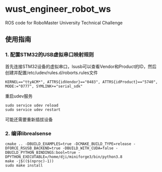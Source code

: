 # wust_engineer_robot_ws
ROS code for RoboMaster University Technical Challenge 

## 使用指南
### 1. 配置STM32的USB虚拟串口映射规则

首先连接STM32设备的虚拟串口，lsusb可以查看Vendor和Product的ID，然后创建并配置/etc/udev/rules.d/roborts.rules文件

```
KERNEL=="ttyACM*", ATTRS{idVendor}=="0483", ATTRS{idProduct}=="5740", MODE:="0777", SYMLINK+="serial_sdk"
```
重启udev服务
```shell
sudo service udev reload
sudo service udev restart
```
可能还需要重新插拔设备

### 2. 编译librealsense
```shell
cmake .. -DBUILD_EXAMPLES=true -DCMAKE_BUILD_TYPE=release -DFORCE_RSUSB_BACKEND=true -DBUILD_WITH_CUDA=false -DBUILD_PYTHON_BINDINGS:bool=true -DPYTHON_EXECUTABLE=/home/dji/miniforge3/bin/python3.8
make -j$(($(nproc)-1))
sudo make install
```

